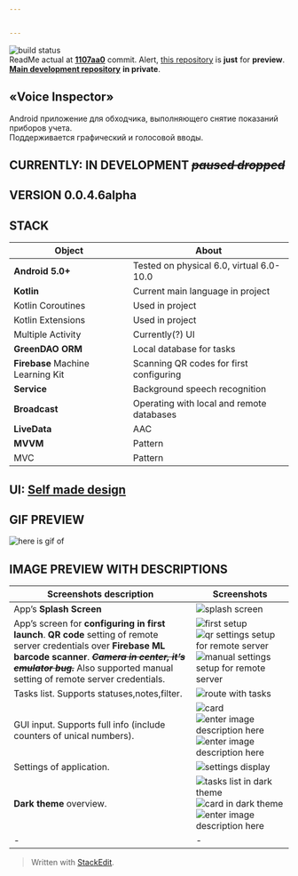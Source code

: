 ```yaml
---


---
```


<p><img src="https://travis-ci.com/qavan/VoiceInspector.svg?token=U3sfyp5w6wy2KGstxWKE&amp;branch=master" alt="build status"><br>
ReadMe actual at <a href="https://github.com/qavan/VoiceInspector/commit/1107aa08b4d1b5d56c09fe38efd088d201aadde9"><strong>1107aa0</strong></a>  commit. Alert, <a href="https://github.com/qavan/voice_inspector_">this repository</a> is <strong>just</strong> for <strong>preview</strong>. <a href="https://github.com/qavan/VoiceInspector"><strong>Main development repository</strong></a> <strong>in private</strong>.</p>
<h2 id="«voice-inspector»">«Voice Inspector»</h2>
<p>Android приложение для обходчика, выполняющего снятие показаний приборов учета.<br>
Поддерживается графический и голосовой вводы.</p>
<h2 id="currently-in-development-paused-dropped">CURRENTLY: IN DEVELOPMENT <s><em>paused dropped</em></s></h2>
<h2 id="version-0.0.4.6alpha">VERSION <strong>0.0.4.6alpha</strong></h2>
<h2 id="stack">STACK</h2>

<table>
<thead>
<tr>
<th>Object</th>
<th>About</th>
</tr>
</thead>
<tbody>
<tr>
<td><strong>Android 5.0+</strong></td>
<td>Tested on physical 6.0, virtual 6.0-10.0</td>
</tr>
<tr>
<td><strong>Kotlin</strong></td>
<td>Current main language in project</td>
</tr>
<tr>
<td>Kotlin Coroutines</td>
<td>Used in project</td>
</tr>
<tr>
<td>Kotlin Extensions</td>
<td>Used in project</td>
</tr>
<tr>
<td>Multiple Activity</td>
<td>Currently(?) UI</td>
</tr>
<tr>
<td><strong>GreenDAO ORM</strong></td>
<td>Local database for tasks</td>
</tr>
<tr>
<td><strong>Firebase</strong> Machine Learning Kit</td>
<td>Scanning QR codes for first configuring</td>
</tr>
<tr>
<td><strong>Service</strong></td>
<td>Background speech recognition</td>
</tr>
<tr>
<td><strong>Broadcast</strong></td>
<td>Operating with local and remote databases</td>
</tr>
<tr>
<td><strong>LiveData</strong></td>
<td>AAC</td>
</tr>
<tr>
<td><strong>MVVM</strong></td>
<td>Pattern</td>
</tr>
<tr>
<td>MVC</td>
<td>Pattern</td>
</tr>
</tbody>
</table><h2 id="ui-self-made-design">UI: <a href="https://i.imgur.com/8FPKddR.png">Self made design</a></h2>
<h2 id="gif-preview">GIF PREVIEW</h2>
<p><img src="https://psv4.userapi.com/c856424/u132968715/docs/d16/89ef9eeee0a4/gh450ktpA8.gif?extra=feo80iounbE6w4cAhozIj-yxvrgBZW3qCGAYdfLRebujVDR3drg-jzLHCTA_TUw4vBzbip6x402YwTQCwcdESHQF18Q-9KN-1d_rxBMFHgK0uHFW0k7TJHwVB1tEJdCvDJ9uilXAAj_tb7708gts9go" alt="here is gif of "></p>
<h2 id="image-preview-with-descriptions">IMAGE PREVIEW WITH DESCRIPTIONS</h2>

<table>
<thead>
<tr>
<th>Screenshots description</th>
<th>Screenshots</th>
</tr>
</thead>
<tbody>
<tr>
<td>App’s <strong>Splash Screen</strong></td>
<td><img src="https://i.imgur.com/tgF81QX.png" alt="splash screen"></td>
</tr>
<tr>
<td>App’s screen for <strong>configuring in first launch</strong>. <strong>QR code</strong> setting of remote server credentials over <strong>Firebase ML barcode scanner</strong>. <em><strong><s>Camera in center, it’s emulator bug.</s></strong></em> Also supported manual setting of remote server credentials.</td>
<td><img src="https://i.imgur.com/GONgz9U.png" alt="first setup"><img src="https://i.imgur.com/GD4bGP6.png" alt="qr settings setup for remote server"><img src="https://i.imgur.com/iXzWK3H.png" alt="manual settings setup for remote server"></td>
</tr>
<tr>
<td>Tasks list. Supports statuses,notes,filter.</td>
<td><img src="https://i.imgur.com/QjII6d6.png" alt="route with tasks"></td>
</tr>
<tr>
<td>GUI input. Supports full info (include counters of unical numbers).</td>
<td><img src="https://i.imgur.com/uiZAlS3.png" alt="card"><img src="https://i.imgur.com/txpGce4.png" alt="enter image description here"><img src="https://i.imgur.com/cwvTS7v.png" alt="enter image description here"></td>
</tr>
<tr>
<td>Settings of application.</td>
<td><img src="https://i.imgur.com/YONKGbD.png" alt="settings display"></td>
</tr>
<tr>
<td><strong>Dark theme</strong> overview.</td>
<td><img src="https://i.imgur.com/Oq4Qk1c.png" alt="tasks list in dark theme"><img src="https://i.imgur.com/TlOw3NN.png" alt="card in dark theme"><img src="https://i.imgur.com/YU5ZzLF.png" alt="enter image description here"></td>
</tr>
<tr>
<td>-</td>
<td>-</td>
</tr>
</tbody>
</table><blockquote>
<p>Written with <a href="https://stackedit.io/">StackEdit</a>.</p>
</blockquote>

